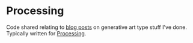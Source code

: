 Processing
==========

Code shared relating to [blog posts](http://www.cutsquash.com) on generative art type stuff I've done.
Typically written for [Processing](http://www.processing.org).
